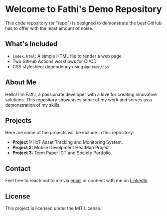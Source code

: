 # Welcome to Fathi's Demo Repository

This code repository (or "repo") is designed to demonstrate the best GitHub has to offer with the least amount of noise.

## What's Included

- `index.html`: A simple HTML file to render a web page
- Two GitHub Actions workflows for CI/CD
- CSS stylesheet dependency using `@primer/css`

## About Me

Hello! I'm Fathi, a passionate developer with a love for creating innovative solutions. This repository showcases some of my work and serves as a demonstration of my skills.

## Projects

Here are some of the projects will be include in this repository:

- **Project 1:** IIoT Asset Tracking and Monitoring System.
- **Project 2:** Mobile Devolpment HeatMap Project.
- **Project 3:** Term Paper ICT and Society Portfolio.

## Contact

Feel free to reach out to me via [email](muhammadaljamil99@gmail.com) or connect with me on [LinkedIn](https://www.linkedin.com/in/fathi).

## License

This project is licensed under the MIT License.
